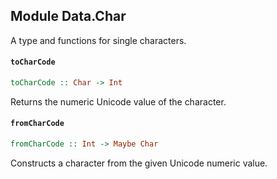 ## Module Data.Char

A type and functions for single characters.

#### `toCharCode`

``` purescript
toCharCode :: Char -> Int
```

Returns the numeric Unicode value of the character.

#### `fromCharCode`

``` purescript
fromCharCode :: Int -> Maybe Char
```

Constructs a character from the given Unicode numeric value.


